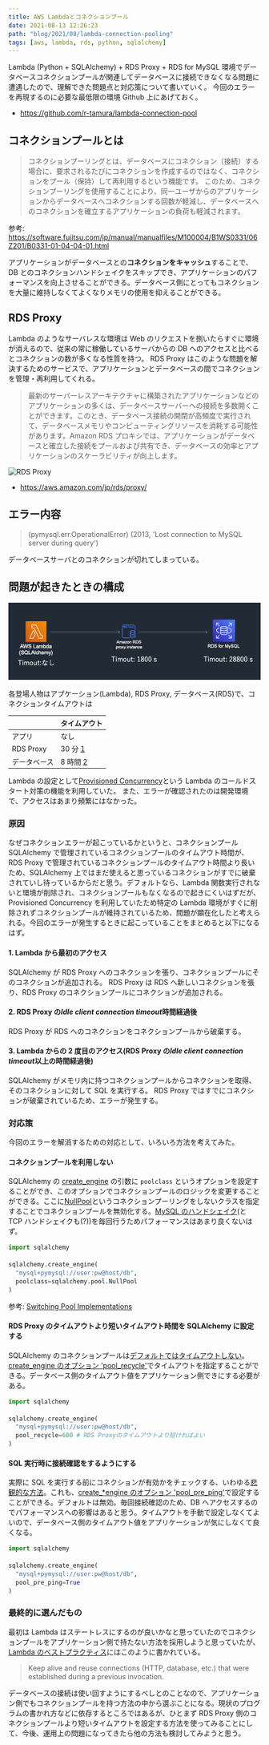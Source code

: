 ```yaml
---
title: AWS Lambdaとコネクションプール
date: 2021-08-13 12:26:23
path: "blog/2021/08/lambda-connection-pooling"
tags: [aws, lambda, rds, python, sqlalchemy]
---
```


Lambda (Python + SQLAlchemy) + RDS Proxy + RDS for MySQL 環境でデータベースコネクションプールが関連してデータベースに接続できなくなる問題に遭遇したので、理解できた問題点と対応策について書いていく。
今回のエラーを再現するのに必要な最低限の環境 Github 上にあげておく。

- https://github.com/r-tamura/lambda-connection-pool

## コネクションプールとは

> コネクションプーリングとは、データベースにコネクション（接続）する場合に、要求されるたびにコネクションを作成するのではなく、コネクションをプール（保持）して再利用するという機能です。
> このため、コネクションプーリングを使用することにより、同一ユーザからのアプリケーションからデータベースへコネクションする回数が軽減し、データベースへのコネクションを確立するアプリケーションの負荷も軽減されます。

参考: https://software.fujitsu.com/jp/manual/manualfiles/M100004/B1WS0331/06Z201/B0331-01-04-04-01.html

アプリケーションがデータベースとの**コネクションをキャッシュ**することで、DB とのコネクションハンドシェイクをスキップでき、アプリケーションのパフォーマンスを向上させることができる。データベース側にとってもコネクションを大量に維持しなくてよくなりメモリの使用を抑えることができる。

## RDS Proxy

Lambda のようなサーバレスな環境は Web のリクエストを捌いたらすぐに環境が消えるので、従来の常に稼働しているサーバからの DB へのアクセスと比べるとコネクションの数が多くなる性質を持つ。
RDS Proxy はこのような問題を解決するためのサービスで、アプリケーションとデータベースの間でコネクションを管理・再利用してくれる。

> 最新のサーバーレスアーキテクチャに構築されたアプリケーションなどのアプリケーションの多くは、データベースサーバーへの接続を多数開くことができます。このとき、データベース接続の開閉が高頻度で実行されて、データベースメモリやコンピューティングリソースを消耗する可能性があります。Amazon RDS プロキシでは、アプリケーションがデータベースと確立した接続をプールおよび共有でき、データベースの効率とアプリケーションのスケーラビリティが向上します。

![RDS Proxy](https://d1.awsstatic.com/re19/Rialto/product-page-diagram_RDS%20Proxy_How-it-works%402x.a18916586f49718a16fd11579d168ab08c83d333.png)

- https://aws.amazon.com/jp/rds/proxy/

## エラー内容

> (pymysql.err.OperationalError) (2013, 'Lost connection to MySQL server during query')

データベースサーバとのコネクションが切れてしまっている。

## 問題が起きたときの構成

![lambda-connection-pooling-arch.png](./lambda-connection-pooling-arch.png)

各登場人物はアプケーション(Lambda), RDS Proxy, データベース(RDS)で、コネクションタイムアウトは

|              | タイムアウト  |
| ------------ | ------------- |
| アプリ       | なし          |
| RDS Proxy    | 30 分 [1][1]  |
| データベース | 8 時間 [2][2] |

Lambda の設定として[Provisioned Concurrency](https://aws.amazon.com/jp/blogs/aws/new-provisioned-concurrency-for-lambda-functions/)という Lambda のコールドスタート対策の機能を利用していた。
また、エラーが確認されたのは開発環境で、アクセスはあまり頻繁にはなかった。

[1]: https://docs.aws.amazon.com/AmazonRDS/latest/AuroraUserGuide/rds-proxy.html
[2]: https://aws.amazon.com/jp/blogs/news/best-practices-for-configuring-parameters-for-amazon-rds-for-mysql-part-3-parameters-related-to-security-operational-manageability-and-connectivity-timeout/

### 原因

なぜコネクションエラーが起こっているかというと、コネクションプール SQLAlchemy で管理されているコネクションプールのタイムアウト時間が、RDS Proxy で管理されているコネクションプールのタイムアウト時間より長いため、SQLAlchemy 上ではまだ使えると思っているコネクションがすでに破棄されていし待っているからだと思う。デフォルトなら、Lambda 関数実行されないと環境が削除され、コネクションプールもなくなるので起きにくいはずだが、Provisioned Concurrency を利用していたため特定の Lambda 環境がすぐに削除されずコネクションプールが維持されているため、問題が顕在化したと考えられる。今回のエラーが発生するときに起こっていることをまとめると以下になるはず。

#### 1. Lambda から最初のアクセス

SQLAlchemy が RDS Proxy へのコネクションを張り、コネクションプールにそのコネクションが追加される。
RDS Proxy は RDS へ新しいコネクションを張り、RDS Proxy のコネクションプールにコネクションが追加される。

#### 2. RDS Proxy の*Idle client connection timeout*時間経過後

RDS Proxy が RDS へのコネクションをコネクションプールから破棄する。

#### 3. Lambda からの 2 度目のアクセス(RDS Proxy の*Idle client connection timeout*以上の時間経過後)

SQLAlchemy がメモリ内に持つコネクションプールからコネクションを取得、そのコネクションに対して SQL を実行する。
RDS Proxy ではすでにコネクションが破棄されているため、エラーが発生する。

### 対応策

今回のエラーを解消するための対応として、いろいろ方法を考えてみた。

#### コネクションプールを利用しない

SQLAlchemy の [create_engine](https://docs.sqlalchemy.org/en/14/core/engines.html#sqlalchemy.create_engine.params.poolclass) の引数に `poolclass` というオプションを設定することができ、このオプションでコネクションプールのロジックを変更することができる。ここに[NullPool](https://docs.sqlalchemy.org/en/14/core/pooling.html#sqlalchemy.pool.NullPool)というコネクションプーリングをしないクラスを指定することでコネクションプールを無効化する。[MySQL のハンドシェイク](https://dev.mysql.com/doc/internals/en/ssl-handshake.html)(と TCP ハンドシェイクも(?))を毎回行うためパフォーマンスはあまり良くないはず。

```python
import sqlalchemy

sqlalchemy.create_engine(
  "mysql+pymysql://user:pw@host/db",
  poolclass=sqlalchemy.pool.NullPool
)
```

参考: [Switching Pool Implementations](https://docs.sqlalchemy.org/en/14/core/pooling.html#switching-pool-implementations)

#### RDS Proxy のタイムアウトより短いタイムアウト時間を SQLAlchemy に設定する

SQLAlchemy のコネクションプールは[デフォルトではタイムアウトしない](https://docs.sqlalchemy.org/en/14/core/engines.html#sqlalchemy.create_engine.params.pool_recycle)。[create_engine のオプション 'pool_recycle'](https://docs.sqlalchemy.org/en/14/core/engines.html#sqlalchemy.create_engine.params.pool_recycle)でタイムアウトを指定することができる。データベース側のタイムアウト値をアプリケーション側できにする必要がある。

```python
import sqlalchemy

sqlalchemy.create_engine(
  "mysql+pymysql://user:pw@host/db",
  pool_recycle=600 # RDS Proxyのタイムアウトより短ければよい
)
```

#### SQL 実行時に接続確認をするようにする

実際に SQL を実行する前にコネクションが有効かをチェックする、いわゆる[悲観的な方法](https://docs.sqlalchemy.org/en/14/core/pooling.html#disconnect-handling-pessimistic)。これも、[create\_\*engine のオプション 'pool_pre_ping'](https://docs.sqlalchemy.org/en/14/core/engines.html#sqlalchemy.create_engine.params.pool_pre_ping)で設定することができる。デフォルトは無効。毎回接続確認のため、DB へアクセスするのでパフォーマンスへの影響はあると思う。タイムアウトを手動で設定しなくてよいので、データベース側のタイムアウト値をアプリケーションが気にしなくて良くなる。

```python
import sqlalchemy

sqlalchemy.create_engine(
  "mysql+pymysql://user:pw@host/db",
  pool_pre_ping=True
)
```

### 最終的に選んだもの

最初は Lambda はステートレスにするのが良いかなと思っていたのでコネクションプールをアプリケーション側で持たない方法を採用しようと思っていたが、[Lambda のベストプラクティス](https://docs.aws.amazon.com/whitepapers/latest/serverless-architectures-lambda/optimizing-your-code.html)にはこのように書かれている。

> Keep alive and reuse connections (HTTP, database, etc.) that were established during a previous invocation.

データベースの接続は使い回すようにするべしとのことなので、アプリケーション側でもコネクションプールを持つ方法の中から選ぶことになる。現状のプログラムの書かれ方などに依存するところではあるが、ひとまず RDS Proxy 側のコネクションプールより短いタイムアウトを設定する方法を使ってみることにして、今後、運用上の問題になってきたら他の方法も検討してみようと思う。
